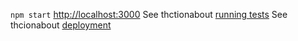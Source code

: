 `npm start`
[http://localhost:3000](http://localhost:3000)
See thctionabout [running tests](https://facebook.github.io/create-react-app/docs/running-tests) 
See thcionabout [deployment](https://facebook.github.io/create-react-app/docs/deployment)
